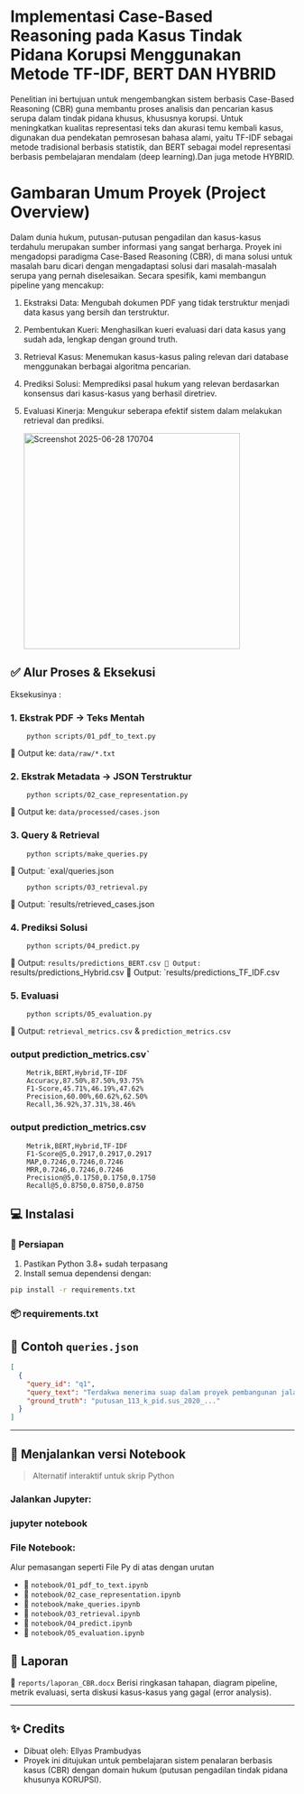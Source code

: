 # Implementasi Case-Based Reasoning pada Kasus Tindak Pidana Korupsi Menggunakan Metode TF-IDF, BERT DAN HYBRID


Penelitian ini bertujuan untuk mengembangkan sistem berbasis Case-Based Reasoning (CBR) guna membantu proses analisis dan pencarian kasus serupa dalam tindak pidana khusus, khususnya korupsi. Untuk meningkatkan kualitas representasi teks dan akurasi temu kembali kasus, digunakan dua pendekatan pemrosesan bahasa alami, yaitu TF-IDF sebagai metode tradisional berbasis statistik, dan BERT sebagai model representasi berbasis pembelajaran mendalam (deep learning).Dan juga metode HYBRID.

# Gambaran Umum Proyek (Project Overview)
Dalam dunia hukum, putusan-putusan pengadilan dan kasus-kasus terdahulu merupakan sumber informasi yang sangat berharga. Proyek ini mengadopsi paradigma Case-Based Reasoning (CBR), di mana solusi untuk masalah baru dicari dengan mengadaptasi solusi dari masalah-masalah serupa yang pernah diselesaikan. Secara spesifik, kami membangun pipeline yang mencakup:

  1. Ekstraksi Data: Mengubah dokumen PDF yang tidak terstruktur menjadi data kasus yang bersih dan terstruktur.
  2. Pembentukan Kueri: Menghasilkan kueri evaluasi dari data kasus yang sudah ada, lengkap dengan ground truth.
  3. Retrieval Kasus: Menemukan kasus-kasus paling relevan dari database menggunakan berbagai algoritma pencarian.
  4. Prediksi Solusi: Memprediksi pasal hukum yang relevan berdasarkan konsensus dari kasus-kasus yang berhasil diretriev.
  5. Evaluasi Kinerja: Mengukur seberapa efektif sistem dalam melakukan retrieval dan prediksi.


        <img width="383" alt="Screenshot 2025-06-28 170704" src="https://github.com/user-attachments/assets/57e2e349-4370-4b6e-aed4-d4df03b30b14" />


## ✅ Alur Proses & Eksekusi

Eksekusinya :


### 1. Ekstrak PDF → Teks Mentah


        python scripts/01_pdf_to_text.py 
        
📁 Output ke: `data/raw/*.txt` 


### 2. Ekstrak Metadata → JSON Terstruktur


        python scripts/02_case_representation.py 
        
📁 Output ke: `data/processed/cases.json`  


### 3. Query & Retrieval

        python scripts/make_queries.py 
        
📁 Output: `exal/queries.json
        
        python scripts/03_retrieval.py      

📁 Output: `results/retrieved_cases.json


### 4. Prediksi Solusi


        python scripts/04_predict.py

📁 Output: `results/predictions_BERT.csv
📁 Output: `results/predictions_Hybrid.csv
📁 Output: `results/predictions_TF_IDF.csv

### 5. Evaluasi

        python scripts/05_evaluation.py

📁 Output: `retrieval_metrics.csv` & `prediction_metrics.csv`


### output prediction_metrics.csv`

        Metrik,BERT,Hybrid,TF-IDF
        Accuracy,87.50%,87.50%,93.75%
        F1-Score,45.71%,46.19%,47.62%
        Precision,60.00%,60.62%,62.50%
        Recall,36.92%,37.31%,38.46%

### output prediction_metrics.csv
        Metrik,BERT,Hybrid,TF-IDF
        F1-Score@5,0.2917,0.2917,0.2917
        MAP,0.7246,0.7246,0.7246
        MRR,0.7246,0.7246,0.7246
        Precision@5,0.1750,0.1750,0.1750
        Recall@5,0.8750,0.8750,0.8750



## 💻 Instalasi

### 🔧 Persiapan

1. Pastikan Python 3.8+ sudah terpasang
2. Install semua dependensi dengan:

```bash
pip install -r requirements.txt
```

### 📦 requirements.txt

## 🧪 Contoh `queries.json`

```json
[
  {
    "query_id": "q1",
    "query_text": "Terdakwa menerima suap dalam proyek pembangunan jalan",
    "ground_truth": "putusan_113_k_pid.sus_2020_..."
  }
]
```

---

## 📓 Menjalankan versi Notebook

> Alternatif interaktif untuk skrip Python

### Jalankan Jupyter:


### jupyter notebook


### File Notebook:

Alur pemasangan seperti File Py di atas dengan urutan 
* 📘 `notebook/01_pdf_to_text.ipynb`
* 📘 `notebook/02_case_representation.ipynb`
* 📘 `notebook/make_queries.ipynb`
* 📘 `notebook/03_retrieval.ipynb`
* 📘 `notebook/04_predict.ipynb`
* 📘 `notebook/05_evaluation.ipynb`




## 📄 Laporan
📂 `reports/laporan_CBR.docx`
Berisi ringkasan tahapan, diagram pipeline, metrik evaluasi, serta diskusi kasus-kasus yang gagal (error analysis).

---

## ✨ Credits

* Dibuat oleh: Ellyas Prambudyas
* Proyek ini ditujukan untuk pembelajaran sistem penalaran berbasis kasus (CBR) dengan domain hukum (putusan pengadilan tindak pidana khusunya KORUPSI).
